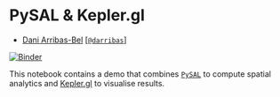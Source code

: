 # PySAL & Kepler.gl

* [Dani Arribas-Bel](http://darribas.org/) [[`@darribas`](https://twitter.com/darribas)]

[![Binder](https://mybinder.org/badge_logo.svg)](https://mybinder.org/v2/gh/darribas/pysal_kepler_demo/master)

This notebook contains a demo that combines [`PySAL`](http://pysal.org/) to
compute spatial analytics and [Kepler.gl](https://kepler.gl/) to visualise
results.


